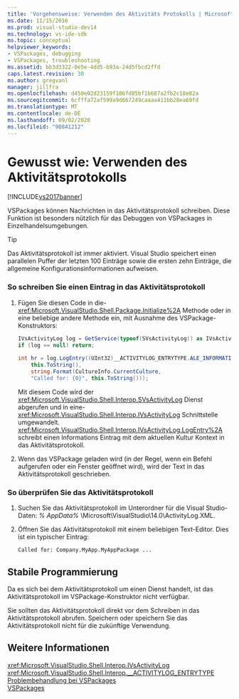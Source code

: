 ```yaml
---
title: 'Vorgehensweise: Verwenden des Aktivitäts Protokolls | Microsoft-Dokumentation'
ms.date: 11/15/2016
ms.prod: visual-studio-dev14
ms.technology: vs-ide-sdk
ms.topic: conceptual
helpviewer_keywords:
- VSPackages, debugging
- VSPackages, troubleshooting
ms.assetid: bb3d3322-0e5e-4dd5-b93a-24d5fbcd2ffd
caps.latest.revision: 30
ms.author: gregvanl
manager: jillfra
ms.openlocfilehash: d450e02d23159f186fd85bf1b687a2fb2c18e82a
ms.sourcegitcommit: 6cfffa72af599a9d667249caaaa411bb28ea69fd
ms.translationtype: MT
ms.contentlocale: de-DE
ms.lasthandoff: 09/02/2020
ms.locfileid: "90841212"
---
```

# <a name="how-to-use-the-activity-log"></a>Gewusst wie: Verwenden des Aktivitätsprotokolls
[!INCLUDE[vs2017banner](../includes/vs2017banner.md)]

VSPackages können Nachrichten in das Aktivitätsprotokoll schreiben. Diese Funktion ist besonders nützlich für das Debuggen von VSPackages in Einzelhandelsumgebungen.  
  
> [!TIP]
> Das Aktivitätsprotokoll ist immer aktiviert. Visual Studio speichert einen parallelen Puffer der letzten 100 Einträge sowie die ersten zehn Einträge, die allgemeine Konfigurationsinformationen aufweisen.  
  
### <a name="to-write-an-entry-to-the-activity-log"></a>So schreiben Sie einen Eintrag in das Aktivitätsprotokoll  
  
1. Fügen Sie diesen Code in die- <xref:Microsoft.VisualStudio.Shell.Package.Initialize%2A> Methode oder in eine beliebige andere Methode ein, mit Ausnahme des VSPackage-Konstruktors:  
  
    ```csharp  
    IVsActivityLog log = GetService(typeof(SVsActivityLog)) as IVsActivityLog;  
    if (log == null) return;  
  
    int hr = log.LogEntry((UInt32)__ACTIVITYLOG_ENTRYTYPE.ALE_INFORMATION,  
        this.ToString(),  
        string.Format(CultureInfo.CurrentCulture,  
        "Called for: {0}", this.ToString()));  
    ```  
  
     Mit diesem Code wird der <xref:Microsoft.VisualStudio.Shell.Interop.SVsActivityLog> Dienst abgerufen und in eine- <xref:Microsoft.VisualStudio.Shell.Interop.IVsActivityLog> Schnittstelle umgewandelt. <xref:Microsoft.VisualStudio.Shell.Interop.IVsActivityLog.LogEntry%2A> schreibt einen Informations Eintrag mit dem aktuellen Kultur Kontext in das Aktivitätsprotokoll.  
  
2. Wenn das VSPackage geladen wird (in der Regel, wenn ein Befehl aufgerufen oder ein Fenster geöffnet wird), wird der Text in das Aktivitätsprotokoll geschrieben.  
  
### <a name="to-examine-the-activity-log"></a>So überprüfen Sie das Aktivitätsprotokoll  
  
1. Suchen Sie das Aktivitätsprotokoll im Unterordner für die Visual Studio-Daten: *% AppData%* \Microsoft\VisualStudio\14.0\ActivityLog.XML.  
  
2. Öffnen Sie das Aktivitätsprotokoll mit einem beliebigen Text-Editor. Dies ist ein typischer Eintrag:  
  
    ```  
    Called for: Company.MyApp.MyAppPackage ...  
    ```  
  
## <a name="robust-programming"></a>Stabile Programmierung  
 Da es sich bei dem Aktivitätsprotokoll um einen Dienst handelt, ist das Aktivitätsprotokoll im VSPackage-Konstruktor nicht verfügbar.  
  
 Sie sollten das Aktivitätsprotokoll direkt vor dem Schreiben in das Aktivitätsprotokoll abrufen. Speichern oder speichern Sie das Aktivitätsprotokoll nicht für die zukünftige Verwendung.  
  
## <a name="see-also"></a>Weitere Informationen  
 <xref:Microsoft.VisualStudio.Shell.Interop.IVsActivityLog>   
 <xref:Microsoft.VisualStudio.Shell.Interop.__ACTIVITYLOG_ENTRYTYPE>   
 [Problembehandlung bei VSPackages](../extensibility/troubleshooting-vspackages.md)   
 [VSPackages](../extensibility/internals/vspackages.md)
